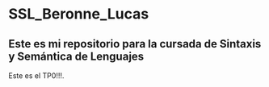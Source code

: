 # SSL_Beronne_Lucas
## Este es mi repositorio para la cursada de Sintaxis y Semántica de Lenguajes

Este es el TP0!!!.